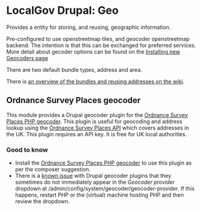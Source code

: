 # LocalGov Drupal: Geo

Provides a entity for storing, and reusing, geographic information.

Pre-configured to use openstreetmap tiles, and geocoder openstreetmap backend.
The intention is that this can be exchanged for preferred services. More detail
about gecoder options can be found on the [Installing new Geocoders page](https://github.com/localgovdrupal/localgov_geo/wiki/Installing-new-Geocoders-%5BFAQ:-%22Why-doesn't-it-find-...%22%5D)

There are two default bundle types, address and area.

There is [an overview of the bundles and reusing addresses on the wiki](https://github.com/localgovdrupal/localgov_geo/wiki/Locations-Module-(LocalGov-Geo)).

## Ordnance Survey Places geocoder
This module provides a Drupal geocoder plugin for the [Ordnance Survey Places PHP geocoder](https://packagist.org/packages/localgovdrupal/localgov_os_places_geocoder_provider).  This plugin is useful for geocoding and address lookup using the [Ordnance Survey Places API](https://osdatahub.os.uk/docs/places/overview) which covers addresses in the UK.  This plugin requires an API key.  It is free for UK local authorities.

### Good to know
- Install the [Ordnance Survey Places PHP geocoder](https://packagist.org/packages/localgovdrupal/localgov_os_places_geocoder_provider) to use this plugin as per the composer suggestion.
- There is a [known issue](https://www.drupal.org/project/geocoder/issues/3153678#comment-14203727) with Drupal geocoder plugins that they sometimes do not immediately appear in the *Geocoder provider* dropdown at /admin/config/system/geocoder/geocoder-provider.  If this happens, restart PHP or the (virtual) machine hosting PHP and then review the dropdown.
